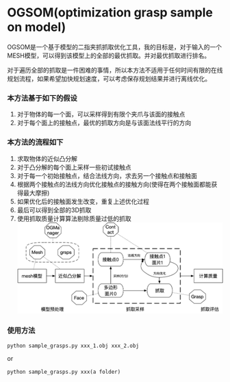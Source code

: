 # OGSOM(optimization grasp sample on model)
OGSOM是一个基于模型的二指夹抓抓取优化工具，我的目标是，对于输入的一个MESH模型，可以得到该模型上的全部的最优抓取。并对最优抓取进行排名。

对于遍历全部的抓取是一件困难的事情，所以本方法不适用于任何时间有限的在线规划流程，如果希望加快规划速度，可以考虑保存规划结果并进行离线优化。

### 本方法基于如下的假设
1. 对于物体的每一个面，可以采样得到有限个夹爪与该面的接触点
2. 对于每个面上的接触点，最优的抓取方向是与该面法线平行的方向

### 本方法的流程如下
1. 求取物体的近似凸分解
2. 对于凸分解的每个面上采样一些初试接触点
3. 对于每一个初始接触点，结合法线方向，求去另一个接触点和接触面
4. 根据两个接触点的法线方向优化接触点的接触方向(使得在两个接触面都能获得最大摩擦)
5. 如果优化后的接触面发生改变，重复上述优化过程
6. 最后可以得到全部的3D抓取
7. 使用抓取质量计算算法剔除质量过低的抓取
![](doc/OGSOM.png)

### 使用方法
```
python sample_grasps.py xxx_1.obj xxx_2.obj
```
or
```
python sample_grasps.py xxx(a folder)
```
